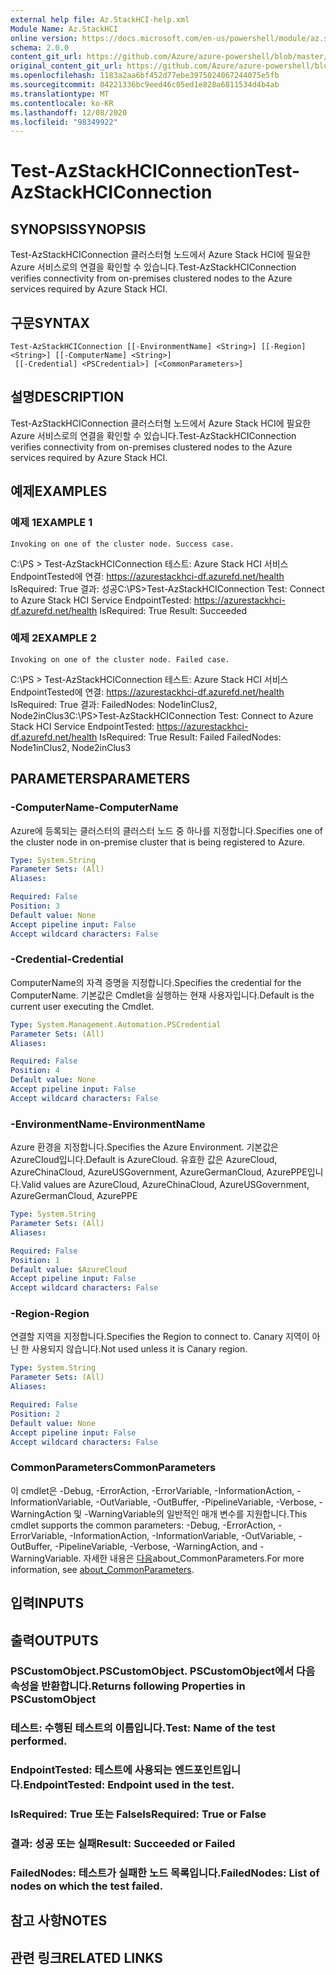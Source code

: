 ```yaml
---
external help file: Az.StackHCI-help.xml
Module Name: Az.StackHCI
online version: https://docs.microsoft.com/en-us/powershell/module/az.stackhci/test-azstackhciconnection
schema: 2.0.0
content_git_url: https://github.com/Azure/azure-powershell/blob/master/src/StackHCI/help/Test-AzStackHCIConnection.md
original_content_git_url: https://github.com/Azure/azure-powershell/blob/master/src/StackHCI/help/Test-AzStackHCIConnection.md
ms.openlocfilehash: 1183a2aa6bf452d77ebe3975024067244075e5fb
ms.sourcegitcommit: 04221336bc9eed46c05ed1e828a6811534d4b4ab
ms.translationtype: MT
ms.contentlocale: ko-KR
ms.lasthandoff: 12/08/2020
ms.locfileid: "98349922"
---
```

# <span data-ttu-id="9ad5e-101">Test-AzStackHCIConnection</span><span class="sxs-lookup"><span data-stu-id="9ad5e-101">Test-AzStackHCIConnection</span></span>

## <span data-ttu-id="9ad5e-102">SYNOPSIS</span><span class="sxs-lookup"><span data-stu-id="9ad5e-102">SYNOPSIS</span></span>
<span data-ttu-id="9ad5e-103">Test-AzStackHCIConnection 클러스터형 노드에서 Azure Stack HCI에 필요한 Azure 서비스로의 연결을 확인할 수 있습니다.</span><span class="sxs-lookup"><span data-stu-id="9ad5e-103">Test-AzStackHCIConnection verifies connectivity from on-premises clustered nodes to the Azure services required by Azure Stack HCI.</span></span>

## <span data-ttu-id="9ad5e-104">구문</span><span class="sxs-lookup"><span data-stu-id="9ad5e-104">SYNTAX</span></span>

```
Test-AzStackHCIConnection [[-EnvironmentName] <String>] [[-Region] <String>] [[-ComputerName] <String>]
 [[-Credential] <PSCredential>] [<CommonParameters>]
```

## <span data-ttu-id="9ad5e-105">설명</span><span class="sxs-lookup"><span data-stu-id="9ad5e-105">DESCRIPTION</span></span>
<span data-ttu-id="9ad5e-106">Test-AzStackHCIConnection 클러스터형 노드에서 Azure Stack HCI에 필요한 Azure 서비스로의 연결을 확인할 수 있습니다.</span><span class="sxs-lookup"><span data-stu-id="9ad5e-106">Test-AzStackHCIConnection verifies connectivity from on-premises clustered nodes to the Azure services required by Azure Stack HCI.</span></span>

## <span data-ttu-id="9ad5e-107">예제</span><span class="sxs-lookup"><span data-stu-id="9ad5e-107">EXAMPLES</span></span>

### <span data-ttu-id="9ad5e-108">예제 1</span><span class="sxs-lookup"><span data-stu-id="9ad5e-108">EXAMPLE 1</span></span>
```
Invoking on one of the cluster node. Success case.
```

<span data-ttu-id="9ad5e-109">C:\PS \> Test-AzStackHCIConnection 테스트: Azure Stack HCI 서비스 EndpointTested에 연결: https://azurestackhci-df.azurefd.net/health IsRequired: True 결과: 성공</span><span class="sxs-lookup"><span data-stu-id="9ad5e-109">C:\PS\>Test-AzStackHCIConnection Test: Connect to Azure Stack HCI Service EndpointTested: https://azurestackhci-df.azurefd.net/health IsRequired: True Result: Succeeded</span></span>

### <span data-ttu-id="9ad5e-110">예제 2</span><span class="sxs-lookup"><span data-stu-id="9ad5e-110">EXAMPLE 2</span></span>
```
Invoking on one of the cluster node. Failed case.
```

<span data-ttu-id="9ad5e-111">C:\PS \> Test-AzStackHCIConnection 테스트: Azure Stack HCI 서비스 EndpointTested에 연결: https://azurestackhci-df.azurefd.net/health IsRequired: True 결과: FailedNodes: Node1inClus2, Node2inClus3</span><span class="sxs-lookup"><span data-stu-id="9ad5e-111">C:\PS\>Test-AzStackHCIConnection Test: Connect to Azure Stack HCI Service EndpointTested: https://azurestackhci-df.azurefd.net/health IsRequired: True Result: Failed FailedNodes: Node1inClus2, Node2inClus3</span></span>

## <span data-ttu-id="9ad5e-112">PARAMETERS</span><span class="sxs-lookup"><span data-stu-id="9ad5e-112">PARAMETERS</span></span>

### <span data-ttu-id="9ad5e-113">-ComputerName</span><span class="sxs-lookup"><span data-stu-id="9ad5e-113">-ComputerName</span></span>
<span data-ttu-id="9ad5e-114">Azure에 등록되는 클러스터의 클러스터 노드 중 하나를 지정합니다.</span><span class="sxs-lookup"><span data-stu-id="9ad5e-114">Specifies one of the cluster node in on-premise cluster that is being registered to Azure.</span></span>

```yaml
Type: System.String
Parameter Sets: (All)
Aliases:

Required: False
Position: 3
Default value: None
Accept pipeline input: False
Accept wildcard characters: False
```

### <span data-ttu-id="9ad5e-115">-Credential</span><span class="sxs-lookup"><span data-stu-id="9ad5e-115">-Credential</span></span>
<span data-ttu-id="9ad5e-116">ComputerName의 자격 증명을 지정합니다.</span><span class="sxs-lookup"><span data-stu-id="9ad5e-116">Specifies the credential for the ComputerName.</span></span>
<span data-ttu-id="9ad5e-117">기본값은 Cmdlet을 실행하는 현재 사용자입니다.</span><span class="sxs-lookup"><span data-stu-id="9ad5e-117">Default is the current user executing the Cmdlet.</span></span>

```yaml
Type: System.Management.Automation.PSCredential
Parameter Sets: (All)
Aliases:

Required: False
Position: 4
Default value: None
Accept pipeline input: False
Accept wildcard characters: False
```

### <span data-ttu-id="9ad5e-118">-EnvironmentName</span><span class="sxs-lookup"><span data-stu-id="9ad5e-118">-EnvironmentName</span></span>
<span data-ttu-id="9ad5e-119">Azure 환경을 지정합니다.</span><span class="sxs-lookup"><span data-stu-id="9ad5e-119">Specifies the Azure Environment.</span></span>
<span data-ttu-id="9ad5e-120">기본값은 AzureCloud입니다.</span><span class="sxs-lookup"><span data-stu-id="9ad5e-120">Default is AzureCloud.</span></span>
<span data-ttu-id="9ad5e-121">유효한 값은 AzureCloud, AzureChinaCloud, AzureUSGovernment, AzureGermanCloud, AzurePPE입니다.</span><span class="sxs-lookup"><span data-stu-id="9ad5e-121">Valid values are AzureCloud, AzureChinaCloud, AzureUSGovernment, AzureGermanCloud, AzurePPE</span></span>

```yaml
Type: System.String
Parameter Sets: (All)
Aliases:

Required: False
Position: 1
Default value: $AzureCloud
Accept pipeline input: False
Accept wildcard characters: False
```

### <span data-ttu-id="9ad5e-122">-Region</span><span class="sxs-lookup"><span data-stu-id="9ad5e-122">-Region</span></span>
<span data-ttu-id="9ad5e-123">연결할 지역을 지정합니다.</span><span class="sxs-lookup"><span data-stu-id="9ad5e-123">Specifies the Region to connect to.</span></span>
<span data-ttu-id="9ad5e-124">Canary 지역이 아닌 한 사용되지 않습니다.</span><span class="sxs-lookup"><span data-stu-id="9ad5e-124">Not used unless it is Canary region.</span></span>

```yaml
Type: System.String
Parameter Sets: (All)
Aliases:

Required: False
Position: 2
Default value: None
Accept pipeline input: False
Accept wildcard characters: False
```

### <span data-ttu-id="9ad5e-125">CommonParameters</span><span class="sxs-lookup"><span data-stu-id="9ad5e-125">CommonParameters</span></span>
<span data-ttu-id="9ad5e-126">이 cmdlet은 -Debug, -ErrorAction, -ErrorVariable, -InformationAction, -InformationVariable, -OutVariable, -OutBuffer, -PipelineVariable, -Verbose, -WarningAction 및 -WarningVariable의 일반적인 매개 변수를 지원합니다.</span><span class="sxs-lookup"><span data-stu-id="9ad5e-126">This cmdlet supports the common parameters: -Debug, -ErrorAction, -ErrorVariable, -InformationAction, -InformationVariable, -OutVariable, -OutBuffer, -PipelineVariable, -Verbose, -WarningAction, and -WarningVariable.</span></span> <span data-ttu-id="9ad5e-127">자세한 내용은 [다음](http://go.microsoft.com/fwlink/?LinkID=113216)about_CommonParameters.</span><span class="sxs-lookup"><span data-stu-id="9ad5e-127">For more information, see [about_CommonParameters](http://go.microsoft.com/fwlink/?LinkID=113216).</span></span>

## <span data-ttu-id="9ad5e-128">입력</span><span class="sxs-lookup"><span data-stu-id="9ad5e-128">INPUTS</span></span>

## <span data-ttu-id="9ad5e-129">출력</span><span class="sxs-lookup"><span data-stu-id="9ad5e-129">OUTPUTS</span></span>

### <span data-ttu-id="9ad5e-130">PSCustomObject.</span><span class="sxs-lookup"><span data-stu-id="9ad5e-130">PSCustomObject.</span></span> <span data-ttu-id="9ad5e-131">PSCustomObject에서 다음 속성을 반환합니다.</span><span class="sxs-lookup"><span data-stu-id="9ad5e-131">Returns following Properties in PSCustomObject</span></span>
### <span data-ttu-id="9ad5e-132">테스트: 수행된 테스트의 이름입니다.</span><span class="sxs-lookup"><span data-stu-id="9ad5e-132">Test: Name of the test performed.</span></span>
### <span data-ttu-id="9ad5e-133">EndpointTested: 테스트에 사용되는 엔드포인트입니다.</span><span class="sxs-lookup"><span data-stu-id="9ad5e-133">EndpointTested: Endpoint used in the test.</span></span>
### <span data-ttu-id="9ad5e-134">IsRequired: True 또는 False</span><span class="sxs-lookup"><span data-stu-id="9ad5e-134">IsRequired: True or False</span></span>
### <span data-ttu-id="9ad5e-135">결과: 성공 또는 실패</span><span class="sxs-lookup"><span data-stu-id="9ad5e-135">Result: Succeeded or Failed</span></span>
### <span data-ttu-id="9ad5e-136">FailedNodes: 테스트가 실패한 노드 목록입니다.</span><span class="sxs-lookup"><span data-stu-id="9ad5e-136">FailedNodes: List of nodes on which the test failed.</span></span>
## <span data-ttu-id="9ad5e-137">참고 사항</span><span class="sxs-lookup"><span data-stu-id="9ad5e-137">NOTES</span></span>

## <span data-ttu-id="9ad5e-138">관련 링크</span><span class="sxs-lookup"><span data-stu-id="9ad5e-138">RELATED LINKS</span></span>
